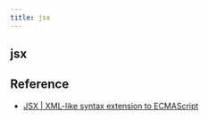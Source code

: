 ```yaml
---
title: jsx
---
```


## jsx


## Reference
- [JSX \| XML\-like syntax extension to ECMAScript](https://facebook.github.io/jsx/)
